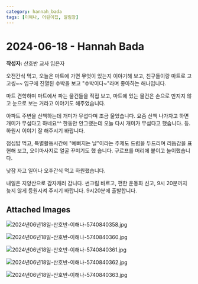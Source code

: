 ```yaml
---
category: hannah_bada
tags: [이해나, 어린이집, 알림장]
---
```


# 2024-06-18 - Hannah Bada

**작성자:** 산호반 교사 임은자  

오전간식 먹고,  오늘은 마트에 가면 무엇이 있는지 이야기해 보고, 친구들이랑 마트로 고고씽~~
입구에 진열된 수박을 보고 "수박이다~"라며 좋아하는 해나입니다.

마트 견학하며 마트에서 파는 물건들을 직접 보고, 마트에 있는 물건은 손으로 만지지 않고 눈으로 보는 거라고 이야기도 해주었습니다.

아파트 주변을 산책하는데 개미가 무섭다며 조금 울었습니다. 요즘 산책 나가자고 하면 개미가 무섭다고 하네요^^ 한동안 안그랬는데 오늘 다시 개미가 무섭다고 했습니다. 등.하원시 이야기 잘 해주시기 바랍니다.

점심밥 먹고, 특별활동시간에  "예뻐지는 날"이라는 주제도 드럼을 두드리며 리듬감을 표현해 보고, 오이마사지로 얼굴 꾸미기도 했
습니다.  구르프를 머리에 붙이고 놀이했습니다.

낮잠 자고 일어나 오후간식 먹고 하원했습니다.

내일은 지양산으로 감자캐러 갑니다.
썬크림 바르고, 편한 운동화 신고, 9시 20분까지 늦지 않게 등원시켜  주시기 바랍니다. 9시20분에 출발합니다.

## Attached Images
![2024년06년18일-산호반-이해나-5740840358.jpg](d:\Users\hannah\Downloads\kids\photo\2024년06년18일-산호반-이해나-5740840358.jpg)

![2024년06년18일-산호반-이해나-5740840360.jpg](d:\Users\hannah\Downloads\kids\photo\2024년06년18일-산호반-이해나-5740840360.jpg)

![2024년06년18일-산호반-이해나-5740840361.jpg](d:\Users\hannah\Downloads\kids\photo\2024년06년18일-산호반-이해나-5740840361.jpg)

![2024년06년18일-산호반-이해나-5740840362.jpg](d:\Users\hannah\Downloads\kids\photo\2024년06년18일-산호반-이해나-5740840362.jpg)

![2024년06년18일-산호반-이해나-5740840363.jpg](d:\Users\hannah\Downloads\kids\photo\2024년06년18일-산호반-이해나-5740840363.jpg)

